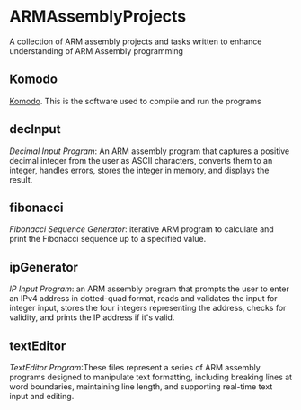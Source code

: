 # ARMAssemblyProjects
A collection of ARM assembly projects and tasks written to enhance understanding of ARM Assembly programming

## Komodo
[Komodo](https://studentnet.cs.manchester.ac.uk/resources/software/komodo/). This is the software used to compile and run the programs 

## decInput
*Decimal Input Program*: An ARM assembly program that captures a positive decimal integer from the user as ASCII characters, converts them to an integer, handles errors, stores the integer in memory, and displays the result.


## fibonacci
*Fibonacci Sequence Generator*: iterative ARM program to calculate and print the Fibonacci sequence up to a specified value.

## ipGenerator
*IP Input Program*: an ARM assembly program that prompts the user to enter an IPv4 address in dotted-quad format, reads and validates the input for integer input, stores the four integers representing the address, checks for validity, and prints the IP address if it's valid.

## textEditor
*TextEditor Program*:These files represent a series of ARM assembly programs designed to manipulate text formatting, including breaking lines at word boundaries, maintaining line length, and supporting real-time text input and editing.
